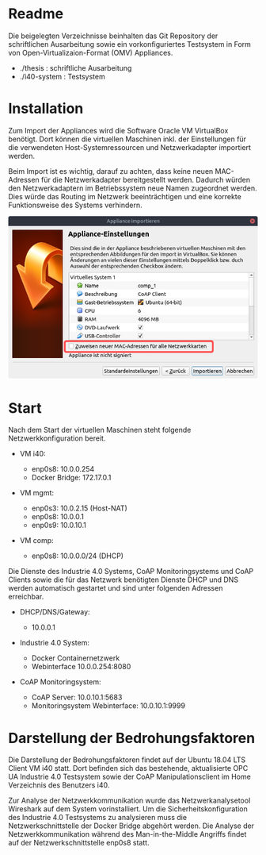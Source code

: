 # Readme

Die beigelegten Verzeichnisse beinhalten das Git Repository der schriftlichen Ausarbeitung sowie ein vorkonfiguriertes Testsystem in Form von Open-Virtualizaion-Format (OMV) Appliances.

* ./thesis      : schriftliche Ausarbeitung
* ./i40-system  : Testsystem

# Installation
Zum Import der Appliances wird die Software Oracle VM VirtualBox benötigt. Dort können die virtuellen Maschinen inkl. der Einstellungen für die verwendeten Host-Systemressourcen und Netzwerkadapter importiert werden.

Beim Import ist es wichtig, darauf zu achten, dass keine neuen MAC-Adressen für die Netzwerkadapter bereitgestellt werden. Dadurch würden den Netzwerkadaptern im Betriebssystem neue Namen zugeordnet werden. Dies würde das Routing im Netzwerk beeinträchtigen und eine korrekte Funktionsweise des Systems verhindern.

![Appliance Importieren](https://github.com/fjnalta/thesis/blob/master/doc/img/appliance-importieren.png)

# Start
Nach dem Start der virtuellen Maschinen steht folgende Netzwerkkonfiguration bereit.

* VM i40:
    - enp0s8: 10.0.0.254
    - Docker Bridge: 172.17.0.1

* VM mgmt:
    - enp0s3: 10.0.2.15 (Host-NAT)
    - enp0s8: 10.0.0.1
    - enp0s9: 10.0.10.1

* VM comp:
    - enp0s8: 10.0.0.0/24 (DHCP)

Die Dienste des Industrie 4.0 Systems, CoAP Monitoringsystems und CoAP Clients sowie die für das Netzwerk benötigten Dienste DHCP und DNS werden automatisch gestartet und sind unter folgenden Adressen erreichbar.

* DHCP/DNS/Gateway:
    - 10.0.0.1

* Industrie 4.0 System: 
    - Docker Containernetzwerk
    - Webinterface 10.0.0.254:8080

* CoAP Monitoringsystem: 
    - CoAP Server: 10.0.10.1:5683
    - Monitoringsystem Webinterface: 10.0.10.1:9999

# Darstellung der Bedrohungsfaktoren
Die Darstellung der Bedrohungsfaktoren findet auf der Ubuntu 18.04 LTS Client VM i40 statt. Dort befinden sich das bestehende, aktualisierte OPC UA Industrie 4.0 Testsystem sowie der CoAP Manipulationsclient im Home Verzeichnis des Benutzers i40. 

Zur Analyse der Netzwerkkommunikation wurde das Netzwerkanalysetool Wireshark auf dem System vorinstalliert. Um die Sicherheitskonfiguration des Industrie 4.0 Testsystems zu analysieren muss die Netzwerkschnittstelle der Docker Bridge abgehört werden. Die Analyse der Netzwerkkommunikation während des Man-in-the-Middle Angriffs findet auf der Netzwerkschnittstelle enp0s8 statt.